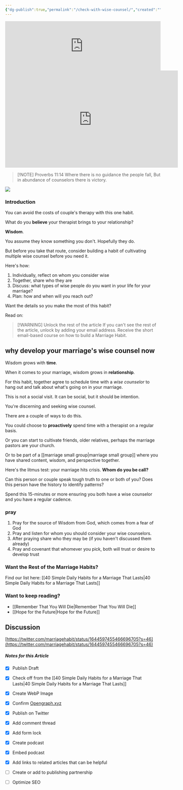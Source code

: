 ```yaml
---
{"dg-publish":true,"permalink":"/check-with-wise-counsel/","created":"","updated":""}
---
```


<div class="podcastdotco-wrapper"><iframe data-target="the-marriage-habit/seek-wise-counsel" src="https://play.pod.co/the-marriage-habit/seek-wise-counsel" frameborder="0" width="100%" scrolling="no" style="overflow:hidden;max-width:750px;height:160px;"class="podcastdotco-player podcastdotco-player--episode"></iframe><script src="https://play.pod.co/embed/frame-v1.js"></script></div>

<iframe width="560" height="315" src="https://www.youtube.com/embed/Xt87VvDJkp8" title="YouTube video player" frameborder="0" allow="accelerometer; autoplay; clipboard-write; encrypted-media; gyroscope; picture-in-picture; web-share" allowfullscreen></iframe>


> [!NOTE] Proverbs 11:14
> Where there is no guidance the people fall,
> But in abundance of counselors there is victory.

![](https://res.cloudinary.com/dt9hlo5sw/image/upload/c_scale,w_1080/v1678911732/obsidian/image_iimm3k.png)

### Introduction
You can avoid the costs of couple's therapy with this one habit. 

What do you **believe** your therapist brings to your relationship?

**Wisdom**. 

You assume they know something you don't. Hopefully they do. 

But before you take that route, consider building a habit of cultivating multiple wise counsel before you need it.

Here's how:

1. Individually, reflect on whom you consider wise
2. Together, share who they are
3. Discuss: what types of wise people do you want in your life for your marriage?
4. Plan: how and when will you reach out?

Want the details so you make the most of this habit?

Read on:

> [!WARNING] Unlock the rest of the article
> If you can't see the rest of the article, unlock by adding your email address.  Receive the short email-based course on how to build a Marriage Habit.
<div class="convertful-202420"></div>
<!--- form here -->
<div class="convertful-202420"></div>

## why develop your marriage's wise counsel now

Wisdom grows with **time**. 

When it comes to your marriage, wisdom grows in **relationship**. 

For this habit, together agree to schedule time with a *wise counselor* to hang out and talk about what's going on in your marriage. 

This is not a social visit.  It can be social, but it should be intention.

You're discerning and seeking wise counsel. 

There are a couple of ways to do this.

You could choose to **proactively** spend time with a therapist on a regular basis.

Or you can start to cultivate friends, older relatives, perhaps the marriage pastors are your church.

Or to be part of a [[marriage small group\|marriage small group]] where you have shared content, wisdom, and perspective together.

Here's the litmus test: your marriage hits crisis. **Whom do you be call?**  

Can this person or couple speak tough truth to one or both of you?  Does this person have the history to identify patterns?

Spend this 15-minutes or more ensuring you both have a wise counselor and you have a regular cadence. 

<div class="convertful-202420"></div>

### pray

1. Pray for the source of Wisdom from God, which comes from a fear of God
2. Pray and listen for whom you should consider your wise counselors.
3. After praying share who they may be (if you haven't discussed them already)
4. Pray and covenant that whomever you pick, both will trust or desire to develop trust


### Want the Rest of the Marriage Habits?
Find our list here:  [[40 Simple Daily Habits for a Marriage That Lasts\|40 Simple Daily Habits for a Marriage That Lasts]]

### Want to keep reading?
- [[Remember That You Will Die\|Remember That You Will Die]]
- [[Hope for the Future\|Hope for the Future]]

## Discussion

[https://twitter.com/marriagehabit/status/1644597455466696705?s=46](https://twitter.com/marriagehabit/status/1644597455466696705?s=46)



<!-- HTML Meta Tags --> <title>Check with Wise Counsel</title> <meta name="description" content="Why you should always have a regular check in with wise counsel "> <!-- Facebook Meta Tags --> <meta property="og:url" content="https://themarriagehabit.com/check-with-wise-counsel/"> <meta property="og:type" content="website"> <meta property="og:title" content="Check with Wise Counsel"> <meta property="og:description" content="Why you should always have a regular check in with wise counsel "> <meta property="og:image" content="https://res.cloudinary.com/dt9hlo5sw/image/upload/c_scale,w_1080/v1678911732/obsidian/image_iimm3k.png"> <!-- Twitter Meta Tags --> <meta name="twitter:card" content="summary_large_image"> <meta property="twitter:domain" content="themarriagehabit.com"> <meta property="twitter:url" content="https://themarriagehabit.com/check-with-wise-counsel/"> <meta name="twitter:title" content="Check with Wise Counsel"> <meta name="twitter:description" content="Why you should always have a regular check in with wise counsel "> <meta name="twitter:image" content="https://res.cloudinary.com/dt9hlo5sw/image/upload/c_scale,w_1080/v1678911732/obsidian/image_iimm3k.png"> <!-- Meta Tags Generated via https://www.opengraph.xyz -->

##### Notes for this Article
- [x] Publish Draft
- [x] Check off from the [[40 Simple Daily Habits for a Marriage That Lasts\|40 Simple Daily Habits for a Marriage That Lasts]]
- [x] Create WebP Image
- [x] Confirm [Opengraph.xyz](https://opengraph.xyz)
- [x] Publish on Twitter
- [x] Add comment thread
- [x] Add form lock
- [x] Create podcast
- [x] Embed podcast
- [x] Add links to related articles that can be helpful
- [ ] Create or add to publishing partnership
- [ ] Optimize SEO

